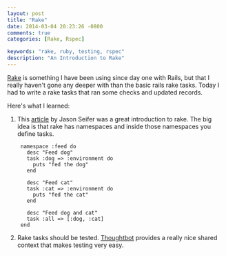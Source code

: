 ```yaml
---
layout: post
title: "Rake"
date: 2014-03-04 20:23:26 -0800
comments: true
categories: [Rake, Rspec]

keywords: "rake, ruby, testing, rspec"
description: "An Introduction to Rake"
---
```


[Rake](http://rake.rubyforge.org/) is something I have been using since day one with Rails, but that I really haven't gone any deeper with than the basic rails rake tasks. Today I had to write a rake tasks that ran some checks and updated records.

Here's what I learned:

1. This [article](http://jasonseifer.com/2010/04/06/rake-tutorial) by Jason Seifer was a great introduction to rake. The big idea is that rake has namespaces and inside those namespaces you define tasks. 

        namespace :feed do
          desc "Feed dog" 
          task :dog => :environment do
            puts "fed the dog"
          end

          desc "Feed cat"
          task :cat => :environment do 
            puts "fed the cat"
          end

          desc "Feed dog and cat"
          task :all => [:dog, :cat]
        end

2. Rake tasks should be tested. [Thoughtbot](http://robots.thoughtbot.com/test-rake-tasks-like-a-boss) provides a really nice shared context that makes testing very easy. 